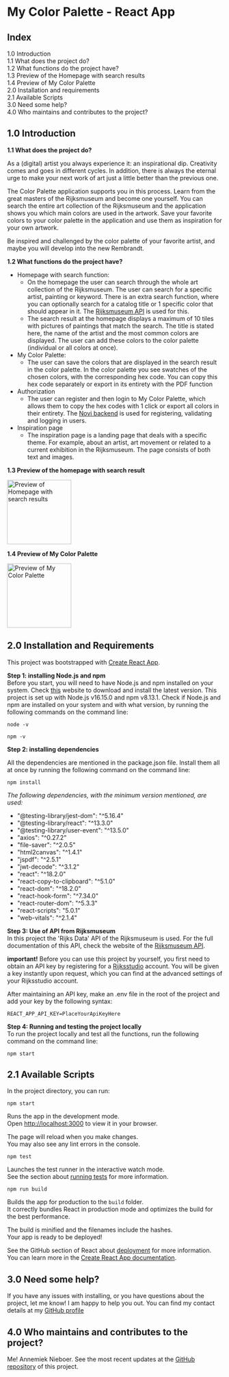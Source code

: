 # My Color Palette - React App


## Index

1.0 Introduction  
1.1 What does the project do?  
1.2 What functions do the project have?  
1.3 Preview of the Homepage with search results  
1.4 Preview of My Color Palette  
2.0 Installation and requirements  
2.1 Available Scripts  
3.0 Need some help?  
4.0 Who maintains and contributes to the project?

## 1.0 Introduction

**1.1 What does the project do?**

As a (digital) artist you always experience it: an inspirational dip. Creativity comes and goes in different cycles. In addition, there is always the eternal urge to make your next work of art just a little better than the previous one.

The Color Palette application supports you in this process. Learn from the great masters of the Rijksmuseum and become one yourself. You can search the entire art collection of the Rijksmuseum and the application shows you which main colors are used in the artwork. Save your favorite colors to your color palette in the application and use them as inspiration for your own artwork.

Be inspired and challenged by the color palette of your favorite artist, and maybe you will develop into the new Rembrandt.

**1.2 What functions do the project have?**

- Homepage with search function:
  - On the homepage the user can search through the whole art collection of the Rijksmuseum. The user can search for a specific artist, painting or keyword. There is an extra search function, where you can optionally search for a catalog title or 1 specific color that should appear in it. The [Rijksmuseum API](https://data.rijksmuseum.nl/object-metadata/api/) is used for this.
  - The search result at the homepage displays a maximum of 10 tiles with pictures of paintings that match the search. The title is stated here, the name of the artist and the most common colors are displayed. The user can add these colors to the color palette (individual or all colors at once).
- My Color Palette:
  - The user can save the colors that are displayed in the search result in the color palette. In the color palette you see swatches of the chosen colors, with the corresponding hex code. You can copy this hex code separately or export in its entirety with the PDF function
- Authorization
  - The user can register and then login to My Color Palette, which allows them to copy the hex codes with 1 click or export all colors in their entirety. The [Novi backend](https://github.com/hogeschoolnovi/novi-educational-backend-documentation) is used for registering, validating and logging in users.
- Inspiration page
  - The inspiration page is a landing page that deals with a specific theme. For example, about an artist, art movement or related to a current exhibition in the Rijksmuseum. The page consists of both text and images.

**1.3 Preview of the homepage with search result**

<img width="150" src="src/assets/img/Screenshot-Homepage-MyColorPalette.png" alt="Preview of Homepage with search results" title="Preview of Homepage"/>

**1.4 Preview of My Color Palette**

<img width="150" src="src/assets/img/Screenshot-Homepage-MyColorPalette-open.png" alt="Preview of My Color Palette" title="Preview of My Color Palette"/>

## 2.0 Installation and Requirements

This project was bootstrapped with [Create React App](https://github.com/facebook/create-react-app).

**Step 1: installing Node.js and npm**  
Before you start, you will need to have Node.js and npm installed on your system. Check [this](https://nodejs.org/en/download/) website to download and install the latest version. This project is set up with Node.js v16.15.0 and npm v8.13.1. Check if Node.js and npm are installed on your system and with what version, by running the following commands on the command line:

`node -v
`

`npm -v
`

**Step 2: installing dependencies**  

All the dependencies are mentioned in the package.json file. Install them all at once by running the following command on the command line:

`npm install
`

_The following dependencies, with the minimum version mentioned, are used:_
- "@testing-library/jest-dom": "^5.16.4"
- "@testing-library/react": "^13.3.0"
- "@testing-library/user-event": "^13.5.0"
- "axios": "^0.27.2"
- "file-saver": "^2.0.5"
- "html2canvas": "^1.4.1"
- "jspdf": "^2.5.1"
- "jwt-decode": "^3.1.2"
- "react": "^18.2.0"
- "react-copy-to-clipboard": "^5.1.0"
- "react-dom": "^18.2.0"
- "react-hook-form": "^7.34.0"
- "react-router-dom": "^5.3.3"
- "react-scripts": "5.0.1"
- "web-vitals": "^2.1.4"

**Step 3: Use of API from Rijksmuseum**  
In this project the 'Rijks Data' API of the Rijksmuseum is used. For the full documentation of this API, check the website of the [Rijksmuseum API](https://data.rijksmuseum.nl/object-metadata/api/).

**important!** Before you can use this project by yourself, you first need to obtain an API key by registering for a [Rijksstudio](https://www.rijksmuseum.nl/en/rijksstudio) account. You will be given a key instantly upon request, which you can find at the advanced settings of your Rijksstudio account. 

After maintaining an API key, make an .env file in the root of the project and add your key by the following syntax:

`REACT_APP_API_KEY=PlaceYourApiKeyHere`

**Step 4: Running and testing the project locally**  
To run the project locally and test all the functions, run the following command on the command line:

`npm start
`

## 2.1 Available Scripts

In the project directory, you can run:

`npm start`

Runs the app in the development mode.\
Open [http://localhost:3000](http://localhost:3000) to view it in your browser.

The page will reload when you make changes.\
You may also see any lint errors in the console.

`npm test`

Launches the test runner in the interactive watch mode.\
See the section about [running tests](https://facebook.github.io/create-react-app/docs/running-tests) for more information.

`npm run build`

Builds the app for production to the `build` folder.\
It correctly bundles React in production mode and optimizes the build for the best performance.

The build is minified and the filenames include the hashes.\
Your app is ready to be deployed!

See the GitHub section of React about [deployment](https://facebook.github.io/create-react-app/docs/deployment) for more information. You can learn more in the [Create React App documentation](https://facebook.github.io/create-react-app/docs/getting-started).

## 3.0 Need some help?

If you have any issues with installing, or you have questions about the project, let me know! I am happy to help you out. You can find my contact details at my [GitHub profile](https://github.com/AnnemiekNieboer/)

4.0 Who maintains and contributes to the project?
-----------------------------
Me! Annemiek Nieboer. See the most recent updates at the [GitHub repository](https://github.com/AnnemiekNieboer/frontend-react-eindopdracht-color-palette/tree/feature/assignment) of this project.